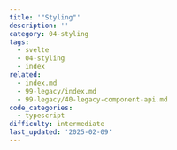 ```yaml
---
title: '"Styling"'
description: ''
category: 04-styling
tags:
  - svelte
  - 04-styling
  - index
related:
  - index.md
  - 99-legacy/index.md
  - 99-legacy/40-legacy-component-api.md
code_categories:
  - typescript
difficulty: intermediate
last_updated: '2025-02-09'
---
```


